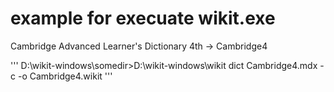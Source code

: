 # example for execuate wikit.exe
Cambridge Advanced Learner's Dictionary 4th -> Cambridge4

'''
D:\wikit-windows\somedir>D:\wikit-windows\wikit dict Cambridge4.mdx -c -o Cambridge4.wikit
'''
